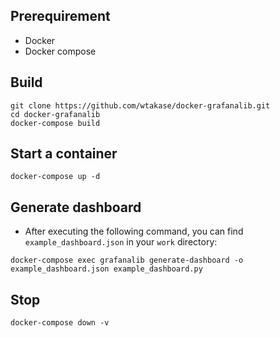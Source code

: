 ## Prerequirement

* Docker
* Docker compose


## Build

```
git clone https://github.com/wtakase/docker-grafanalib.git
cd docker-grafanalib
docker-compose build
```

## Start a container

```
docker-compose up -d
```

## Generate dashboard

* After executing the following command, you can find `example_dashboard.json` in your `work` directory:

```
docker-compose exec grafanalib generate-dashboard -o example_dashboard.json example_dashboard.py
```

## Stop

```
docker-compose down -v
```

